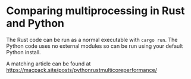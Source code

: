 # Comparing multiprocessing in Rust and Python 

The Rust code can be run as a normal executable with `cargo run`.
The Python code uses no external modules so can be run using your default Python install.

A matching article can be found at https://macpack.site/posts/pythonrustmulticoreperformance/
